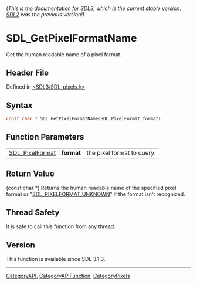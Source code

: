 ###### (This is the documentation for SDL3, which is the current stable version. [SDL2](https://wiki.libsdl.org/SDL2/) was the previous version!)
# SDL_GetPixelFormatName

Get the human readable name of a pixel format.

## Header File

Defined in [<SDL3/SDL_pixels.h>](https://github.com/libsdl-org/SDL/blob/main/include/SDL3/SDL_pixels.h)

## Syntax

```c
const char * SDL_GetPixelFormatName(SDL_PixelFormat format);
```

## Function Parameters

|                                    |            |                            |
| ---------------------------------- | ---------- | -------------------------- |
| [SDL_PixelFormat](SDL_PixelFormat) | **format** | the pixel format to query. |

## Return Value

(const char *) Returns the human readable name of the specified pixel
format or "[SDL_PIXELFORMAT_UNKNOWN](SDL_PIXELFORMAT_UNKNOWN)" if the
format isn't recognized.

## Thread Safety

It is safe to call this function from any thread.

## Version

This function is available since SDL 3.1.3.

----
[CategoryAPI](CategoryAPI), [CategoryAPIFunction](CategoryAPIFunction), [CategoryPixels](CategoryPixels)

